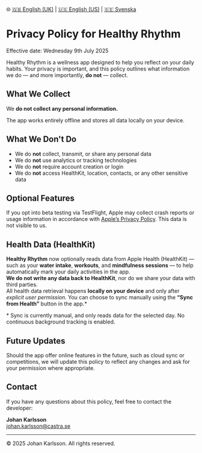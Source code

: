 🌐 [🇬🇧 English (UK)](./index.md) | [🇺🇸 English (US)](./index-us.md) | [🇸🇪 Svenska](./index-sv.md)

# Privacy Policy for Healthy Rhythm

Effective date: Wednesday 9th July 2025

Healthy Rhythm is a wellness app designed to help you reflect on your daily habits. Your privacy is important, and this policy outlines what information we do — and more importantly, **do not** — collect.

## What We Collect

We **do not collect any personal information.**

The app works entirely offline and stores all data locally on your device.

## What We Don't Do

- We do **not** collect, transmit, or share any personal data
- We do **not** use analytics or tracking technologies
- We do **not** require account creation or login
- We do **not** access HealthKit, location, contacts, or any other sensitive data

## Optional Features

If you opt into beta testing via TestFlight, Apple may collect crash reports or usage information in accordance with [Apple’s Privacy Policy](https://www.apple.com/legal/privacy/en-ww/). This data is not visible to us.

## Health Data (HealthKit)

**Healthy Rhythm** now optionally reads data from Apple Health (HealthKit) — such as your **water intake**, **workouts**, and **mindfulness sessions** — to help automatically mark your daily activities in the app.  
**We do not write any data back to HealthKit**, nor do we share your data with third parties.  
All health data retrieval happens **locally on your device** and only after *explicit user permission*. You can choose to sync manually using the **“Sync from Health”** button in the app.*

\* Sync is currently manual, and only reads data for the selected day. No continuous background tracking is enabled.

## Future Updates

Should the app offer online features in the future, such as cloud sync or competitions, we will update this policy to reflect any changes and ask for your permission where appropriate.

## Contact

If you have any questions about this policy, feel free to contact the developer:

**Johan Karlsson**  
[johan.karlsson@castra.se](mailto:johan.karlsson@castra.se)

---

© 2025 Johan Karlsson. All rights reserved.


